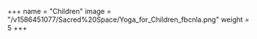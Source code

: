 +++
name = "Children"
image = "/v1586451077/Sacred%20Space/Yoga_for_Children_fbcnla.png"
weight = 5
+++
